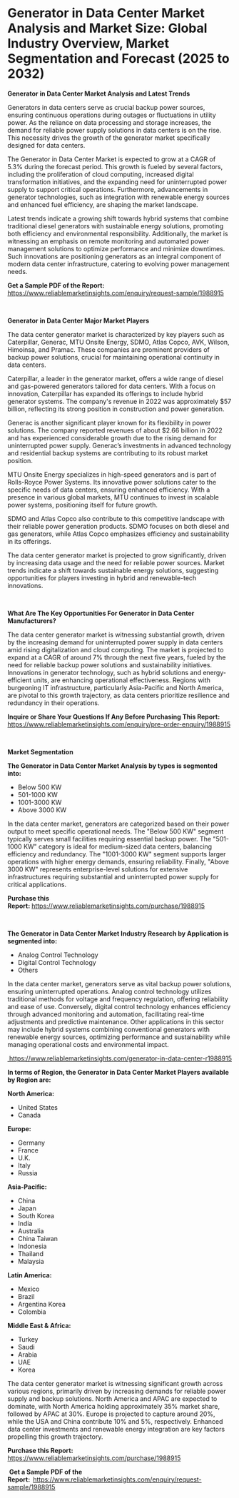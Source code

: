 <p><h1>Generator in Data Center Market Analysis and Market Size: Global Industry Overview, Market Segmentation and Forecast (2025 to 2032)</h1></p><p><strong>Generator in Data Center Market Analysis and Latest Trends</strong></p>
<p><p>Generators in data centers serve as crucial backup power sources, ensuring continuous operations during outages or fluctuations in utility power. As the reliance on data processing and storage increases, the demand for reliable power supply solutions in data centers is on the rise. This necessity drives the growth of the generator market specifically designed for data centers.</p><p>The Generator in Data Center Market is expected to grow at a CAGR of 5.3% during the forecast period. This growth is fueled by several factors, including the proliferation of cloud computing, increased digital transformation initiatives, and the expanding need for uninterrupted power supply to support critical operations. Furthermore, advancements in generator technologies, such as integration with renewable energy sources and enhanced fuel efficiency, are shaping the market landscape.</p><p>Latest trends indicate a growing shift towards hybrid systems that combine traditional diesel generators with sustainable energy solutions, promoting both efficiency and environmental responsibility. Additionally, the market is witnessing an emphasis on remote monitoring and automated power management solutions to optimize performance and minimize downtimes. Such innovations are positioning generators as an integral component of modern data center infrastructure, catering to evolving power management needs.</p></p>
<p><strong>Get a Sample PDF of the Report:&nbsp;</strong> <a href="https://www.reliablemarketinsights.com/enquiry/request-sample/1988915?utm_campaign=3083&utm_medium=2&utm_source=Github&utm_content=ia&utm_term=16042025&utm_id=generator-in-data-center">https://www.reliablemarketinsights.com/enquiry/request-sample/1988915</a></p>
<p>&nbsp;</p>
<p><strong>Generator in Data Center Major Market Players</strong></p>
<p><p>The data center generator market is characterized by key players such as Caterpillar, Generac, MTU Onsite Energy, SDMO, Atlas Copco, AVK, Wilson, Himoinsa, and Pramac. These companies are prominent providers of backup power solutions, crucial for maintaining operational continuity in data centers.</p><p>Caterpillar, a leader in the generator market, offers a wide range of diesel and gas-powered generators tailored for data centers. With a focus on innovation, Caterpillar has expanded its offerings to include hybrid generator systems. The company's revenue in 2022 was approximately $57 billion, reflecting its strong position in construction and power generation.</p><p>Generac is another significant player known for its flexibility in power solutions. The company reported revenues of about $2.66 billion in 2022 and has experienced considerable growth due to the rising demand for uninterrupted power supply. Generac’s investments in advanced technology and residential backup systems are contributing to its robust market position.</p><p>MTU Onsite Energy specializes in high-speed generators and is part of Rolls-Royce Power Systems. Its innovative power solutions cater to the specific needs of data centers, ensuring enhanced efficiency. With a presence in various global markets, MTU continues to invest in scalable power systems, positioning itself for future growth.</p><p>SDMO and Atlas Copco also contribute to this competitive landscape with their reliable power generation products. SDMO focuses on both diesel and gas generators, while Atlas Copco emphasizes efficiency and sustainability in its offerings.</p><p>The data center generator market is projected to grow significantly, driven by increasing data usage and the need for reliable power sources. Market trends indicate a shift towards sustainable energy solutions, suggesting opportunities for players investing in hybrid and renewable-tech innovations.</p></p>
<p>&nbsp;</p>
<p><strong>What Are The Key Opportunities For Generator in Data Center Manufacturers?</strong></p>
<p><p>The data center generator market is witnessing substantial growth, driven by the increasing demand for uninterrupted power supply in data centers amid rising digitalization and cloud computing. The market is projected to expand at a CAGR of around 7% through the next five years, fueled by the need for reliable backup power solutions and sustainability initiatives. Innovations in generator technology, such as hybrid solutions and energy-efficient units, are enhancing operational effectiveness. Regions with burgeoning IT infrastructure, particularly Asia-Pacific and North America, are pivotal to this growth trajectory, as data centers prioritize resilience and redundancy in their operations.</p></p>
<p><strong>Inquire or Share Your Questions If Any Before Purchasing This Report:</strong> <a href="https://www.reliablemarketinsights.com/enquiry/pre-order-enquiry/1988915?utm_campaign=3083&utm_medium=2&utm_source=Github&utm_content=ia&utm_term=16042025&utm_id=generator-in-data-center">https://www.reliablemarketinsights.com/enquiry/pre-order-enquiry/1988915</a></p>
<p>&nbsp;</p>
<p><strong>Market Segmentation</strong></p>
<p><strong>The Generator in Data Center Market Analysis by types is segmented into:</strong></p>
<p><ul><li>Below 500 KW</li><li>501-1000 KW</li><li>1001-3000 KW</li><li>Above 3000 KW</li></ul></p>
<p><p>In the data center market, generators are categorized based on their power output to meet specific operational needs. The "Below 500 KW" segment typically serves small facilities requiring essential backup power. The "501-1000 KW" category is ideal for medium-sized data centers, balancing efficiency and redundancy. The "1001-3000 KW" segment supports larger operations with higher energy demands, ensuring reliability. Finally, "Above 3000 KW" represents enterprise-level solutions for extensive infrastructures requiring substantial and uninterrupted power supply for critical applications.</p></p>
<p><strong>Purchase this Report:&nbsp;</strong><a href="https://www.reliablemarketinsights.com/purchase/1988915?utm_campaign=3083&utm_medium=2&utm_source=Github&utm_content=ia&utm_term=16042025&utm_id=generator-in-data-center">https://www.reliablemarketinsights.com/purchase/1988915</a></p>
<p>&nbsp;</p>
<p><strong>The Generator in Data Center Market Industry Research by Application is segmented into:</strong></p>
<p><ul><li>Analog Control Technology</li><li>Digital Control Technology</li><li>Others</li></ul></p>
<p><p>In the data center market, generators serve as vital backup power solutions, ensuring uninterrupted operations. Analog control technology utilizes traditional methods for voltage and frequency regulation, offering reliability and ease of use. Conversely, digital control technology enhances efficiency through advanced monitoring and automation, facilitating real-time adjustments and predictive maintenance. Other applications in this sector may include hybrid systems combining conventional generators with renewable energy sources, optimizing performance and sustainability while managing operational costs and environmental impact.</p></p>
<p><a href="https://www.reliablemarketinsights.com/generator-in-data-center-r1988915?utm_campaign=3083&utm_medium=2&utm_source=Github&utm_content=ia&utm_term=16042025&utm_id=generator-in-data-center">&nbsp;https://www.reliablemarketinsights.com/generator-in-data-center-r1988915</a></p>
<p><strong>In terms of Region, the Generator in Data Center Market Players available by Region are:</strong></p>
<p>
    <p> <strong> North America: </strong>
        <ul>
            <li>United States</li>
            <li>Canada</li>
        </ul>
        </p> 
    <p> <strong> Europe: </strong>
        <ul>
            <li>Germany</li>
            <li>France</li>
            <li>U.K.</li>
            <li>Italy</li>
            <li>Russia</li>
        </ul>
        </p> 
    <p> <strong> Asia-Pacific: </strong>
        <ul>
            <li>China</li>
            <li>Japan</li>
            <li>South Korea</li>
            <li>India</li>
            <li>Australia</li>
            <li>China Taiwan</li>
            <li>Indonesia</li>
            <li>Thailand</li>
            <li>Malaysia</li>
        </ul>
        </p> 
    <p> <strong> Latin America: </strong>
        <ul>
            <li>Mexico</li>
            <li>Brazil</li>
            <li>Argentina Korea</li>
            <li>Colombia</li>
        </ul>
        </p> 
    <p> <strong> Middle East & Africa: </strong>
        <ul>
            <li>Turkey</li>
            <li>Saudi</li>
            <li>Arabia</li>
            <li>UAE</li>
            <li>Korea</li>
        </ul>
    </p>
    </p>
<p><p>The data center generator market is witnessing significant growth across various regions, primarily driven by increasing demands for reliable power supply and backup solutions. North America and APAC are expected to dominate, with North America holding approximately 35% market share, followed by APAC at 30%. Europe is projected to capture around 20%, while the USA and China contribute 10% and 5%, respectively. Enhanced data center investments and renewable energy integration are key factors propelling this growth trajectory.</p></p>
<p><strong>Purchase this Report: </strong><a href="https://www.reliablemarketinsights.com/purchase/1988915?utm_campaign=3083&utm_medium=2&utm_source=Github&utm_content=ia&utm_term=16042025&utm_id=generator-in-data-center">https://www.reliablemarketinsights.com/purchase/1988915</a></p>
<p>&nbsp;<strong>Get a Sample PDF of the Report:&nbsp;&nbsp;</strong><a href="https://www.reliablemarketinsights.com/enquiry/request-sample/1988915?utm_campaign=3083&utm_medium=2&utm_source=Github&utm_content=ia&utm_term=16042025&utm_id=generator-in-data-center">https://www.reliablemarketinsights.com/enquiry/request-sample/1988915</a></p>
<p><strong></strong></p>
<p><p></p><p></p><p></p></p>